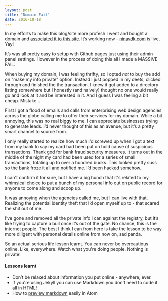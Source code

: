 ```yaml
---
layout: post
title: "Domain Fail"
date: 2016-10-18
---
```


In my efforts to make this blog/site more profesh I went and bought a domain and [associated it to this site](https://help.github.com/articles/setting-up-an-apex-domain/#configuring-an-alias-or-aname-record-with-your-dns-provider "configuring-an-alias-or-aname-record-with-your-dns-provider").  It’s working now - [ninavdk.com]() is live, Yay!

It’s was all pretty easy to setup with Github pages just using their admin panel settings. However in the process of doing this all I made a MASSIVE FAIL.

When buying my domain, I was feeling thrifty, so I opted _not_ to buy the add on “make my info private” option. Instead I just popped in my deets, clicked through and finished the the transaction. I knew it got added to a directory listing somewhere but I honestly (and naively) thought no one would really go and look at it and be interested in it. And I guess I was feeling a bit cheap. Mistake...

First I got a flood of emails and calls from enterprising web design agencies across the globe calling me to offer their services for my domain. While a bit annoying, this was no real biggy to me. I can appreciate businesses trying to generate leads. I’d never thought of this as an avenue, but it’s a pretty smart channel to source from.

I only really started to realize how much I'd screwed up when I got a text from my bank to say my card had been put on hold cause of suspicious transactions. Thank god for bank fraud security measures. It turns out in the middle of the night my card had been used for a series of small transactions, totaling up to over a hundred bucks. This looked pretty suss so the bank froze it all and notified me. I’d been hacked somehow.

I can't confirm it for sure, but I have a big hunch that it's related to my whimsical choice to put a bunch of my personal info out on public record for anyone to come along and scoop up.

It was annoying when the agencies called me, but I can live with that. Realizing the potential identity theft that I’d open myself up to - that scared the shit out of me.

I’ve gone and removed all the private info I can against the registry, but it’s like trying to capture a bull once it’s out of the gate. No chance, this is the internet people. The best I think I can from here is take the lesson to be way more diligent with personal details online from now on, sad panda.

So an actual serious life lesson learnt. You can never be overcautious online. Like, everywhere. Watch what you're doing people. Nothing is private!

#### Lessons learnt
- Don’t be relaxed about information you put online - anywhere, ever.
- If you're using Jekyll you can use Markdown you don't need to code it all in HTML!
- How to [preview markdown](https://github.com/atom/markdown-preview) easily in Atom
